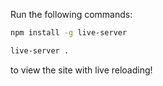 Run the following commands:

```bash
npm install -g live-server
```

```bash
live-server .
```

to view the site with live reloading!